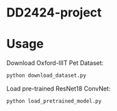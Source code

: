 # DD2424-project

# Usage

Download Oxford-IIIT Pet Dataset:
```bash
python download_dataset.py
```

Load pre-trained ResNet18 ConvNet:
```bash
python load_pretrained_model.py
```
